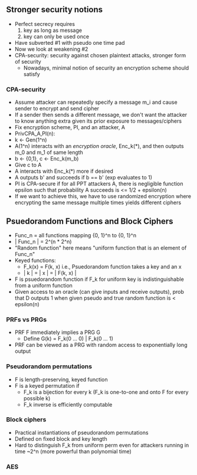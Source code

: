 ## Stronger security notions
- Perfect secrecy requires
  1) key as long as message
  2) key can only be used once
- Have subverted #1 with pseudo one time pad
- Now we look at weakening #2
- CPA-security: security against chosen plaintext attacks, stronger form of security
  - Nowadays, minimal notion of security an encryption scheme should satisfy

### CPA-security
- Assume attacker can repeatedly specify a message m_i and cause sender to encrypt and send cipher
- If a sender then sends a different message, we don't want the attacker to know anything extra given its prior exposure to messages/ciphers
- Fix encryption scheme, PI, and an attacker, A
- PrivCPA_A,PI(n):
- k <- Gen(1^n)
- A(1^n) interacts with an _encryption oracle_, Enc_k(*), and then outputs m_0 and m_1 of same length
- b <- {0,1}, c <- Enc_k(m_b)
- Give c to A
- A interacts with Enc_k(*) more if desired
- A outputs b' and succeeds if b == b' (exp evaluates to 1)
- PI is CPA-secure if for all PPT attackers A, there is negligible function epsilon such that probability A succeeds is <= 1/2 + epsilon(n)
- If we want to achieve this, we have to use randomized encryption where encrypting the same message multiple times yields different ciphers

## Psuedorandom Functions and Block Ciphers
- Func_n = all functions mapping {0, 1}^n to {0, 1}^n
- | Func_n | = 2^(n * 2^n)
- "Random function" here means "uniform function that is an element of Func_n"
- Keyed functions:
  - F_k(x) = F(k, x) i.e., Psuedorandom function takes a key and an x
  - | k | = | x | = | F(k, x) |
- F is psuedorandom function if F_k for uniform key is indistinguishable from a uniform function
- Given access to an oracle (can give inputs and receive outputs), prob that D outputs 1 when given pseudo and true random function is < epsilon(n)

### PRFs vs PRGs
- PRF F immediately implies a PRG G
  - Define G(k) = F_k(0 ... 0) | F_k(0 ... 1)
- PRF can be viewed as a PRG with random access to exponentially long output

### Pseudorandom permutations
- F is length-preserving, keyed function
- F is a keyed permutation if
  - F_k is a bijection for every k (F_k is one-to-one and onto F for every possible k)
  - F_k inverse is efficiently computable

### Block ciphers
- Practical instantiations of pseudorandom permutations
- Defined on fixed block and key length
- Hard to distinguish F_k from uniform perm even for attackers running in time ~2^n (more powerful than polynomial time)

### AES

